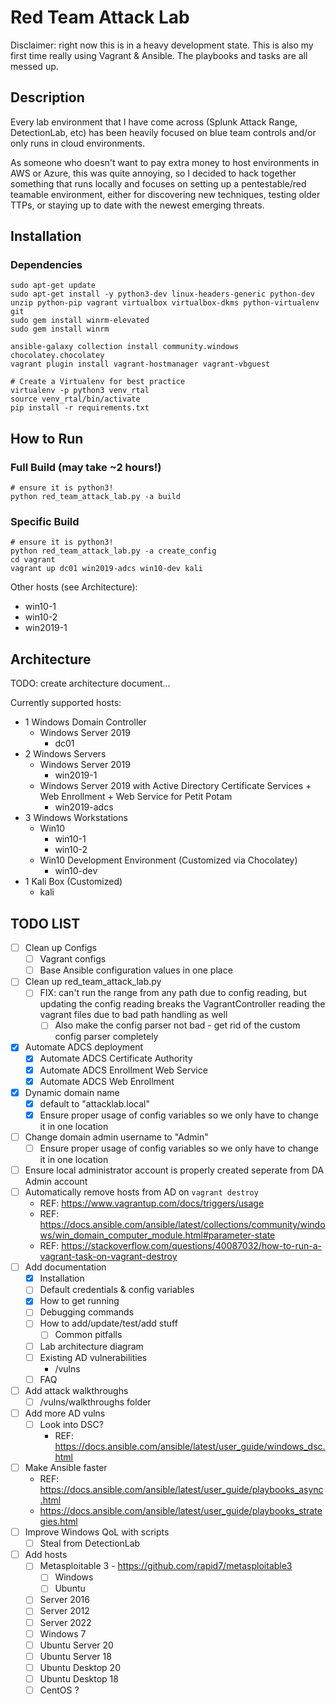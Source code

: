 # Red Team Attack Lab

Disclaimer: right now this is in a heavy development state.  This is also my first time really using Vagrant & Ansible.
The playbooks and tasks are all messed up.

## Description

Every lab environment that I have come across (Splunk Attack Range, DetectionLab, etc) has been heavily focused on blue team controls and/or only runs in cloud environments.

As someone who doesn't want to pay extra money to host environments in AWS or Azure, this was quite annoying, so I decided to hack together something that runs locally and focuses on setting up a pentestable/red teamable environment, either for discovering new techniques, testing older TTPs, or staying up to date with the newest emerging threats.

## Installation
### Dependencies
```
sudo apt-get update 
sudo apt-get install -y python3-dev linux-headers-generic python-dev unzip python-pip vagrant virtualbox virtualbox-dkms python-virtualenv git
sudo gem install winrm-elevated
sudo gem install winrm
```
```
ansible-galaxy collection install community.windows chocolatey.chocolatey
vagrant plugin install vagrant-hostmanager vagrant-vbguest
```
```
# Create a Virtualenv for best practice
virtualenv -p python3 venv_rtal
source venv_rtal/bin/activate
pip install -r requirements.txt
```

## How to Run

### Full Build (may take ~2 hours!)
```
# ensure it is python3!
python red_team_attack_lab.py -a build
```
### Specific Build
```
# ensure it is python3!
python red_team_attack_lab.py -a create_config
cd vagrant
vagrant up dc01 win2019-adcs win10-dev kali
```
Other hosts (see Architecture):
- win10-1
- win10-2
- win2019-1

## Architecture
TODO: create architecture document...

Currently supported hosts:

- 1 Windows Domain Controller
  - Windows Server 2019
    - dc01
- 2 Windows Servers
  - Windows Server 2019
    - win2019-1
  - Windows Server 2019 with Active Directory Certificate Services + Web Enrollment + Web Service for Petit Potam
    - win2019-adcs
- 3 Windows Workstations
  - Win10
    - win10-1
    - win10-2
  - Win10 Development Environment (Customized via Chocolatey)
    - win10-dev
- 1 Kali Box (Customized)
  - kali

## TODO LIST
- [ ] Clean up Configs
  - [ ] Vagrant configs
  - [ ] Base Ansible configuration values in one place
- [ ] Clean up red_team_attack_lab.py
    - [ ] FIX: can't run the range from any path due to config reading, but updating the config reading breaks the VagrantController reading the vagrant files due to bad path handling as well
      - [ ] Also make the config parser not bad - get rid of the custom config parser completely
- [x] Automate ADCS deployment
  - [x] Automate ADCS Certificate Authority
  - [x] Automate ADCS Enrollment Web Service
  - [x] Automate ADCS Web Enrollment
- [x] Dynamic domain name
    - [x] default to "attacklab.local"
    - [x] Ensure proper usage of config variables so we only have to change it in one location
- [ ] Change domain admin username to "Admin"
    - [ ] Ensure proper usage of config variables so we only have to change it in one location
- [ ] Ensure local administrator account is properly created seperate from DA Admin account
- [ ] Automatically remove hosts from AD on `vagrant destroy`
    - REF: https://www.vagrantup.com/docs/triggers/usage
    - REF: https://docs.ansible.com/ansible/latest/collections/community/windows/win_domain_computer_module.html#parameter-state
    - REF: https://stackoverflow.com/questions/40087032/how-to-run-a-vagrant-task-on-vagrant-destroy
- [ ] Add documentation
    - [x] Installation
    - [ ] Default credentials & config variables
    - [x] How to get running
    - [ ] Debugging commands
    - [ ] How to add/update/test/add stuff
      - [ ] Common pitfalls
    - [ ] Lab architecture diagram
    - [ ] Existing AD vulnerabilities
      - /vulns
    - [ ] FAQ
- [ ] Add attack walkthroughs
    - [ ] /vulns/walkthroughs folder
- [ ] Add more AD vulns
  - [ ] Look into DSC?
    - REF: https://docs.ansible.com/ansible/latest/user_guide/windows_dsc.html
- [ ] Make Ansible faster
  - REF: https://docs.ansible.com/ansible/latest/user_guide/playbooks_async.html
  - https://docs.ansible.com/ansible/latest/user_guide/playbooks_strategies.html
- [ ] Improve Windows QoL with scripts
    - [ ] Steal from DetectionLab
- [ ] Add hosts
    - [ ] Metasploitable 3 - https://github.com/rapid7/metasploitable3
      - [ ] Windows
      - [ ] Ubuntu
    - [ ] Server 2016
    - [ ] Server 2012
    - [ ] Server 2022
    - [ ] Windows 7
    - [ ] Ubuntu Server 20
    - [ ] Ubuntu Server 18
    - [ ] Ubuntu Desktop 20
    - [ ] Ubuntu Desktop 18
    - [ ] CentOS ?
